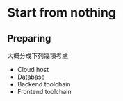 
Start from nothing
==================

Preparing
---------

大概分成下列幾項考慮

* Cloud host
* Database
* Backend toolchain
* Frontend toolchain
